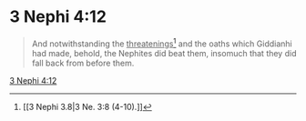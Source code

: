 # 3 Nephi 4:12

> And notwithstanding the <u>threatenings</u>[^a] and the oaths which Giddianhi had made, behold, the Nephites did beat them, insomuch that they did fall back from before them.

[3 Nephi 4:12](https://www.churchofjesuschrist.org/study/scriptures/bofm/3-ne/4?lang=eng&id=p12#p12)


[^a]: [[3 Nephi 3.8|3 Ne. 3:8 (4-10).]]
